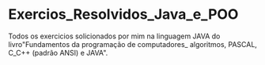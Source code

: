 # Exercios_Resolvidos_Java_e_POO
 Todos os exercicios solicionados por mim na linguagem JAVA do livro"Fundamentos da programação de computadores_ algoritmos, PASCAL, C_C++ (padrão ANSI) e JAVA".
